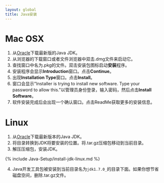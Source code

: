 ```yaml
---
layout: global
title: Java安装
---
```


# Mac OSX

1.  从[Oracle](http://www.oracle.com/technetwork/java/javase/downloads/index.html)下载最新版的Java JDK。
2.  从浏览器的下载窗口或者文件浏览器中双击.dmg文件来启动它。
3.  查找窗口中名为.pkg的文件。双击安装包图标启动**安装**程序。
4.  安装程序会显示**Introduction**窗口。点击**Continue**。
5.  出现**Installation Type**窗口。点击**Install**。
6.  窗口会显示"Installer is trying to install new software. Type your password to allow this."以管理员身份登录，输入密码，然后点击**Install Software**。
7.  软件安装完成后会出现一个确认窗口。点击ReadMe获取更多的安装信息。

# Linux

1.  从[Oracle](http://www.oracle.com/technetwork/java/javase/downloads/index.html)下载最新版本的Java JDK。
2.  将目录转换到JDK将要安装的位置。将.tar.gz压缩包移动到当前目录。
3.  解压压缩包，安装JDK。

{% include Java-Setup/install-jdk-linux.md %}

4.  Java开发工具包被安装到当前目录名为`jdk1.7.0_`的目录下面。如果你想节省磁盘空间，删除.tar.gz文件。
